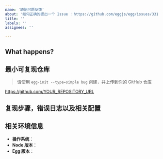 ```yaml
---
name: '缺陷问题反馈'
about: '如何正确的提出一个 Issue ：https://github.com/eggjs/egg/issues/3310'
title: ''
labels: ''
assignees: ''

---
```


<!--
如果你是新手，请务必仔细阅读：[如何正确的提出一个 Issue](https://github.com/eggjs/egg/issues/3310)。
感谢您向我们反馈问题，为了高效的解决问题，我们期望你能提供以下信息：
-->

## What happens?
<!-- 清晰的描述下遇到的问题。-->

## 最小可复现仓库
> 请使用 `egg-init --type=simple bug` 创建，并上传到你的 GitHub 仓库

https://github.com/YOUR_REPOSITORY_URL

## 复现步骤，错误日志以及相关配置

<!-- 请提供复现步骤，错误日志以及相关配置 -->
<!-- 可以尝试不要锁版本，重新安装依赖试试先 -->


## 相关环境信息
- **操作系统**：
- **Node 版本**：
- **Egg 版本**：
